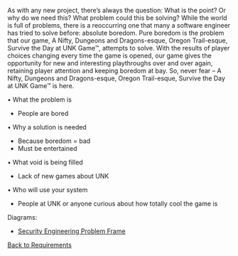 
As with any new project, there’s always the question: What is the point? Or why do we need this? What problem could this be solving? While the world is full of problems, there is a reoccurring one that many a software engineer has tried to solve before: absolute boredom. Pure boredom is the problem that our game, A Nifty, Dungeons and Dragons-esque, Oregon Trail-esque, Survive the Day at UNK Game™, attempts to solve. With the results of player choices changing every time the game is opened, our game gives the opportunity for new and interesting playthroughs over and over again, retaining player attention and keeping boredom at bay. So, never fear – A Nifty, Dungeons and Dragons-esque, Oregon Trail-esque, Survive the Day at UNK Game™ is here.

•	What the problem is
- People are bored
  
•	Why a solution is needed
- Because boredom = bad 
-	Must be entertained
  
•	What void is being filled
-	Lack of new games about UNK
  
•	Who will use your system
-	People at UNK or anyone curious about how totally cool the game is

Diagrams:



- [Security Engineering Problem Frame](https://github.com/SirRexOfRider/CYBR404-UNK-Oregon-Trail/blob/main/Project/Planning/security_frame.drawio%20(1).png)

[Back to Requirements](https://github.com/SirRexOfRider/CYBR404-UNK-Oregon-Trail/blob/main/Project/Requirements/Requirements.md)
